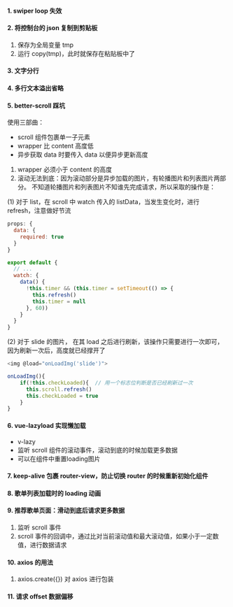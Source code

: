 #### 1. swiper loop 失效

#### 2. 将控制台的 json 复制到剪贴板
1. 保存为全局变量 tmp
2. 运行 copy(tmp)，此时就保存在粘贴板中了

#### 3. 文字分行

#### 4. 多行文本溢出省略

#### 5. better-scroll 踩坑
使用三部曲：
- scroll 组件包裹单一子元素
- wrapper 比 content 高度低
- 异步获取 data 时要传入 data 以便异步更新高度

1. wrapper 必须小于 content 的高度
2. 滚动无法到底：因为滚动部分是异步加载的图片，有轮播图片和列表图片两部分。
不知道轮播图片和列表图片不知谁先完成请求，所以采取的操作是：

(1) 对于 list，在 scroll 中 watch 传入的 listData，当发生变化时，进行 refresh，注意做好节流
```javascript
props: {
  data: {
    required: true
  }
}

export default {
  // ...
  watch: {
    data() {
      !this.timer && (this.timer = setTimeout(() => {
        this.refresh()
        this.timer = null
      }, 60))
    }
  }
}
```
(2) 对于 slide 的图片， 在其 load 之后进行刷新，该操作只需要进行一次即可，因为刷新一次后，高度就已经撑开了
```javascript
<img @load="onLoadImg('slide')">

onLoadImg(){
    if(!this.checkLoaded){  // 用一个标志位判断是否已经刷新过一次
      this.scroll.refresh()
      this.checkLoaded = true
    }
}
```

#### 6. vue-lazyload 实现懒加载
- v-lazy
- 监听 scroll 组件的滚动事件，滚动到底的时候加载更多数据
- 可以在组件中重置loading图片
#### 7. keep-alive 包裹 router-view，防止切换 router 的时候重新初始化组件

#### 8. 歌单列表加载时的 loading 动画

#### 9. 推荐歌单页面：滑动到底后请求更多数据
1. 监听 scroll 事件
2. scroll 事件的回调中，通过比对当前滚动值和最大滚动值，如果小于一定数值，进行数据请求

#### 10. axios 的用法
1. axios.create({}) 对 axios 进行包装

#### 11. 请求 offset 数据偏移